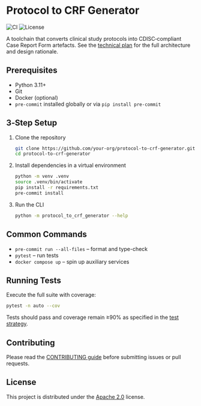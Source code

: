 # Protocol to CRF Generator

![CI](https://img.shields.io/badge/ci-github%20actions-blue?logo=github)
![License](https://img.shields.io/badge/license-Apache%202.0-blue)

A toolchain that converts clinical study protocols into CDISC‑compliant Case Report Form artefacts. See the [technical plan](docs/CDISC%20CRF%20Generation%20Technical%20Plan_.md) for the full architecture and design rationale.

## Prerequisites

- Python 3.11+
- Git
- Docker (optional)
- `pre-commit` installed globally or via `pip install pre-commit`

## 3‑Step Setup

1. Clone the repository
   ```bash
   git clone https://github.com/your-org/protocol-to-crf-generator.git
   cd protocol-to-crf-generator
   ```
2. Install dependencies in a virtual environment
   ```bash
   python -m venv .venv
   source .venv/bin/activate
   pip install -r requirements.txt
   pre-commit install
   ```
3. Run the CLI
   ```bash
   python -m protocol_to_crf_generator --help
   ```

## Common Commands

- `pre-commit run --all-files` – format and type-check
- `pytest` – run tests
- `docker compose up` – spin up auxiliary services

## Running Tests

Execute the full suite with coverage:
```bash
pytest -n auto --cov
```
Tests should pass and coverage remain ≥90% as specified in the [test strategy](docs/5_Quality%20&%20Ops/1_Test%20Strategy%20&%20Definition%20of%20Done/test-strategy.md).

## Contributing

Please read the [CONTRIBUTING guide](docs/6_Dev%20Env%20&%20Collaboration/3_Contribution%20Guidelines%20&%20Code-Review%20Checklist/CONTRIBUTING.md) before submitting issues or pull requests.

## License

This project is distributed under the [Apache 2.0](LICENSE) license.
